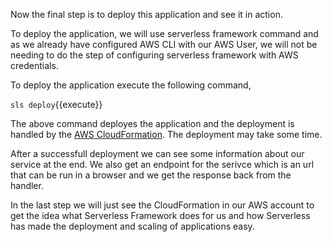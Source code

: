 Now the final step is to deploy this application and see it in action.

To deploy the application, we will use serverless framework command and as we already have configured
AWS CLI with our AWS User, we will not be needing to do the step of configuring serverless framework with AWS credentials.

To deploy the application execute the following command,

`sls deploy`{{execute}}

The above command deployes the application and the deployment is handled by the [AWS CloudFormation](https://aws.amazon.com/cloudformation/). The deployment may take some time.

After a successfull deployment we can see some information about our service at the end. We also get an endpoint for the serivce which is an url that can be run in a browser and we get the response back from the handler.

In the last step we will just see the CloudFormation in our AWS account to get the idea what Serverless Framework does for us and how Serverless has made the deployment and scaling of applications easy.
